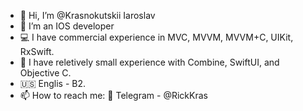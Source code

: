- 👋 Hi, I’m @Krasnokutskii Iaroslav
- 👀 I’m an IOS developer
- 💻 I have commercial experience in MVC, MVVM, MVVM+C, UIKit, RxSwift.  
- 🌱 I have reletively small experience with Combine, SwiftUI, and Objective C.
- 🇺🇸 Englis - B2.
- 📫 How to reach me:           📲 Telegram - @RickKras
          
  

<!---
Krasnokutskii/Krasnokutskii is a ✨ special ✨ repository because its `README.md` (this file) appears on your GitHub profile.
You can click the Preview link to take a look at your changes.
--->
